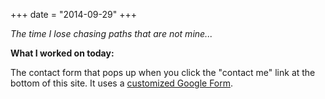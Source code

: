 +++
date = "2014-09-29"
+++

*The time I lose chasing paths that are not mine...*

**What I worked on today:**

The contact form that pops up when you click the "contact me" link at the bottom of this site. It uses a <a href="http://www.immersionmedia.com/blog/customizing-and-styling-google-forms/">customized Google Form</a>.
